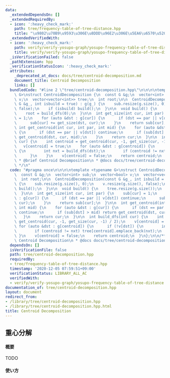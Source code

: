 ```yaml
---
data:
  _extendedDependsOn: []
  _extendedRequiredBy:
  - icon: ':heavy_check_mark:'
    path: tree/frequency-table-of-tree-distance.hpp
    title: "\u9802\u70B9\u9593\u306E\u8DDD\u96E2\u306E\u5EA6\u6570\u5206\u5E03"
  _extendedVerifiedWith:
  - icon: ':heavy_check_mark:'
    path: verify/verify-yosupo-graph/yosupo-frequency-table-of-tree-distance.test.cpp
    title: verify/verify-yosupo-graph/yosupo-frequency-table-of-tree-distance.test.cpp
  _isVerificationFailed: false
  _pathExtension: hpp
  _verificationStatusIcon: ':heavy_check_mark:'
  attributes:
    _deprecated_at_docs: docs/tree/centroid-decomposition.md
    document_title: Centroid Decomposition
    links: []
  bundledCode: "#line 2 \"tree/centroid-decomposition.hpp\"\n\n\n\ntemplate <typename\
    \ G>\nstruct CentroidDecomposition {\n  const G &g;\n  vector<int> sub;\n  vector<bool>\
    \ v;\n  vector<vector<int>> tree;\n  int root;\n\n  CentroidDecomposition(const\
    \ G &g_, int isbuild = true) : g(g_) {\n    sub.resize(g.size(), 0);\n    v.resize(g.size(),\
    \ false);\n    if (isbuild) build();\n  }\n\n  void build() {\n    tree.resize(g.size());\n\
    \    root = build_dfs(0);\n  }\n\n  int get_size(int cur, int par) {\n    sub[cur]\
    \ = 1;\n    for (auto &dst : g[cur]) {\n      if (dst == par || v[dst]) continue;\n\
    \      sub[cur] += get_size(dst, cur);\n    }\n    return sub[cur];\n  }\n\n \
    \ int get_centroid(int cur, int par, int mid) {\n    for (auto &dst : g[cur])\
    \ {\n      if (dst == par || v[dst]) continue;\n      if (sub[dst] > mid) return\
    \ get_centroid(dst, cur, mid);\n    }\n    return cur;\n  }\n\n  int build_dfs(int\
    \ cur) {\n    int centroid = get_centroid(cur, -1, get_size(cur, -1) / 2);\n \
    \   v[centroid] = true;\n    for (auto &dst : g[centroid]) {\n      if (!v[dst])\
    \ {\n        int nxt = build_dfs(dst);\n        if (centroid != nxt) tree[centroid].emplace_back(nxt);\n\
    \      }\n    }\n    v[centroid] = false;\n    return centroid;\n  }\n};\n\n/**\n\
    \ * @brief Centroid Decomposition\n * @docs docs/tree/centroid-decomposition.md\n\
    \ */\n"
  code: "#pragma once\n\n\n\ntemplate <typename G>\nstruct CentroidDecomposition {\n\
    \  const G &g;\n  vector<int> sub;\n  vector<bool> v;\n  vector<vector<int>> tree;\n\
    \  int root;\n\n  CentroidDecomposition(const G &g_, int isbuild = true) : g(g_)\
    \ {\n    sub.resize(g.size(), 0);\n    v.resize(g.size(), false);\n    if (isbuild)\
    \ build();\n  }\n\n  void build() {\n    tree.resize(g.size());\n    root = build_dfs(0);\n\
    \  }\n\n  int get_size(int cur, int par) {\n    sub[cur] = 1;\n    for (auto &dst\
    \ : g[cur]) {\n      if (dst == par || v[dst]) continue;\n      sub[cur] += get_size(dst,\
    \ cur);\n    }\n    return sub[cur];\n  }\n\n  int get_centroid(int cur, int par,\
    \ int mid) {\n    for (auto &dst : g[cur]) {\n      if (dst == par || v[dst])\
    \ continue;\n      if (sub[dst] > mid) return get_centroid(dst, cur, mid);\n \
    \   }\n    return cur;\n  }\n\n  int build_dfs(int cur) {\n    int centroid =\
    \ get_centroid(cur, -1, get_size(cur, -1) / 2);\n    v[centroid] = true;\n   \
    \ for (auto &dst : g[centroid]) {\n      if (!v[dst]) {\n        int nxt = build_dfs(dst);\n\
    \        if (centroid != nxt) tree[centroid].emplace_back(nxt);\n      }\n   \
    \ }\n    v[centroid] = false;\n    return centroid;\n  }\n};\n\n/**\n * @brief\
    \ Centroid Decomposition\n * @docs docs/tree/centroid-decomposition.md\n */"
  dependsOn: []
  isVerificationFile: false
  path: tree/centroid-decomposition.hpp
  requiredBy:
  - tree/frequency-table-of-tree-distance.hpp
  timestamp: '2020-12-05 07:59:51+09:00'
  verificationStatus: LIBRARY_ALL_AC
  verifiedWith:
  - verify/verify-yosupo-graph/yosupo-frequency-table-of-tree-distance.test.cpp
documentation_of: tree/centroid-decomposition.hpp
layout: document
redirect_from:
- /library/tree/centroid-decomposition.hpp
- /library/tree/centroid-decomposition.hpp.html
title: Centroid Decomposition
---
```

## 重心分解

#### 概要

TODO

#### 使い方

